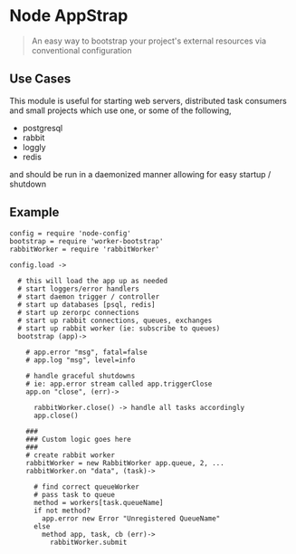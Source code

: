 # Node AppStrap
>  An easy way to bootstrap your project's external resources via conventional configuration

## Use Cases

This module is useful for starting web servers, distributed task consumers and small projects which use one, or some of the following,

* postgresql
* rabbit
* loggly
* redis

and should be run in a daemonized manner allowing for easy startup / shutdown

## Example 

~~~ coffee-script
config = require 'node-config'
bootstrap = require 'worker-bootstrap'
rabbitWorker = require 'rabbitWorker'

config.load ->

  # this will load the app up as needed
  # start loggers/error handlers
  # start daemon trigger / controller
  # start up databases [psql, redis]
  # start up zerorpc connections 
  # start up rabbit connections, queues, exchanges
  # start up rabbit worker (ie: subscribe to queues)
  bootstrap (app)->

    # app.error "msg", fatal=false
    # app.log "msg", level=info

    # handle graceful shutdowns
    # ie: app.error stream called app.triggerClose
    app.on "close", (err)->

      rabbitWorker.close() -> handle all tasks accordingly
      app.close()

    ###
    ### Custom logic goes here
    ###
    # create rabbit worker
    rabbitWorker = new RabbitWorker app.queue, 2, ...
    rabbitWorker.on "data", (task)->

      # find correct queueWorker
      # pass task to queue
      method = workers[task.queueName]
      if not method?
        app.error new Error "Unregistered QueueName"
      else
        method app, task, cb (err)->
          rabbitWorker.submit 

~~~

